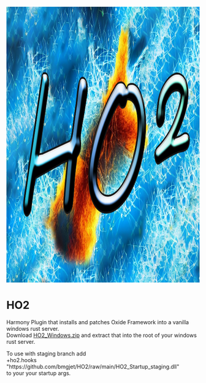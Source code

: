 <p><img alt="" src="https://github.com/bmgjet/HO2/raw/main/HO2.png" style="height:720px; width:1280px" /></p>

<h1>HO2</h1>

<p>Harmony Plugin that installs and patches Oxide Framework into a vanilla windows rust server.<br />
Download <a class="js-navigation-open Link--primary" href="https://github.com/bmgjet/HO2/raw/main/HO2_Windows.zip" title="HO2_Windows.zip">HO2_Windows.zip</a> and extract that into the root of your windows rust server.<br />
</p>
To use with staging branch add <br>+ho2.hooks "https://github.com/bmgjet/HO2/raw/main/HO2_Startup_staging.dll"<br>to your your startup args. 
